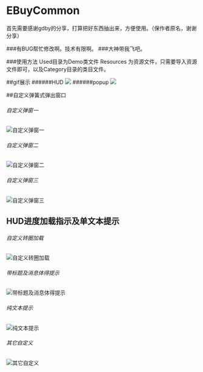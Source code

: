 # EBuyCommon
首先需要感谢gdby的分享，打算把好东西抽出来，方便使用。（保作者原名，谢谢分享）

###有BUG帮忙修改啊。技术有限啊。
###大神带我飞吧。

###使用方法
Used目录为Demo类文件
Resources 为资源文件，只需要导入资源文件即可，以及Category目录的类目文件。

##gif展示
######HUD
![](https://github.com/LvJianfeng/EBuyCommon/blob/master/EBuyCommon/test2.gif "") 
######popup
![](https://github.com/LvJianfeng/EBuyCommon/blob/master/EBuyCommon/test1.gif "") 

##自定义弹簧式弹出窗口
###### 自定义弹窗一
![](https://github.com/LvJianfeng/EBuyCommon/blob/master/EBuyCommon/1.png "自定义弹窗一") 
###### 自定义弹窗二
![](https://github.com/LvJianfeng/EBuyCommon/blob/master/EBuyCommon/2.png "自定义弹窗二") 
###### 自定义弹窗三
![](https://github.com/LvJianfeng/EBuyCommon/blob/master/EBuyCommon/3.png "自定义弹窗三") 

## HUD进度加载指示及单文本提示
###### 自定义转圈加载
![](https://github.com/LvJianfeng/EBuyCommon/blob/master/EBuyCommon/5.png "自定义转圈加载") 
###### 带标题及消息体得提示
![](https://github.com/LvJianfeng/EBuyCommon/blob/master/EBuyCommon/6.png "带标题及消息体得提示") 
###### 纯文本提示
![](https://github.com/LvJianfeng/EBuyCommon/blob/master/EBuyCommon/7.png "纯文本提示") 
###### 其它自定义
![](https://github.com/LvJianfeng/EBuyCommon/blob/master/EBuyCommon/4.png "其它自定义") 
